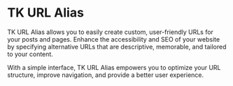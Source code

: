 # TK URL Alias

TK URL Alias allows you to easily create custom, user-friendly URLs for your posts and pages. Enhance the accessibility and SEO of your website by specifying alternative URLs that are descriptive, memorable, and tailored to your content.

With a simple interface, TK URL Alias empowers you to optimize your URL structure, improve navigation, and provide a better user experience.
